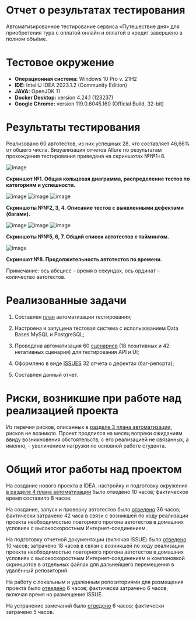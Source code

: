 # Отчет о результатах тестирования

Автоматизированное тестирование сервиса «Путешествие дня» для приобретения тура с оплатой онлайн и оплатой в кредит завершено в полном объёме.

# Тестовое окружение
- **Операционная система:** Windows 10 Pro v. 21H2
- **IDE:** IntelliJ IDEA 2023.1.2 (Community Edition)
- **JAVA:** OpenJDK 11
- **Docker Desktop:** version 4.24.1 (123237)
- **Google Chrome:** version  119.0.6045.160 (Official Build, 32-bit)

# Результаты тестирования
Реализовано 60 автотестов, из них успешных 28, что составляет 46,66% от общего числа.
Визуализация отчетов Allure по результатам прохождения тестирования приведена на скриншотах №№1÷8.

![image](https://github.com/Sergey30ssw/Final_work_SSW_03/assets/133129423/04449fab-82af-4554-87ba-c1ac139669fa)

**Скриншот №1. Общая кольцевая диаграмма, распределение тестов по категориям и успешности.**

![image](https://github.com/Sergey30ssw/Final_work_SSW_03/assets/133129423/93f79e51-0751-4e7c-ba95-6163db4e4623)
![image](https://github.com/Sergey30ssw/Final_work_SSW_03/assets/133129423/08dc1bb6-ba9d-4678-aef9-cb7dec889661)
![image](https://github.com/Sergey30ssw/Final_work_SSW_03/assets/133129423/c349b8d3-3f21-4830-90a8-3a6b11c77ff4)

**Скриншоты №№2, 3, 4. Описание тестов с выявленными дефектами (багами).**

![image](https://github.com/Sergey30ssw/Final_work_SSW_03/assets/133129423/e6b66499-e642-486b-abd9-db6a97898836)
![image](https://github.com/Sergey30ssw/Final_work_SSW_03/assets/133129423/d44bb8c1-a0cd-4fce-b401-8c9b33cec2f4)
![image](https://github.com/Sergey30ssw/Final_work_SSW_03/assets/133129423/7e484b65-33ce-4bd7-8e8d-8aa52604f1ca)

**Скриншоты №№5, 6, 7. Общий список автотестов с таймингом.**

![image](https://github.com/Sergey30ssw/Final_work_SSW_03/assets/133129423/e5023358-5d68-48cc-9e9d-2ba6f1ab0942)

**Скриншот №8. Продолжительность автотестов по времени.**

Примечание: ось абсцисс – время в секундах, ось ординат – количество автотестов.

# Реализованные задачи

1) Составлен [план](https://github.com/Sergey30ssw/Final_work_SSW_03/blob/main/Docimagereport/Automatization_plan.md) автоматизации тестирования;

2) Настроена и запущена тестовая система с использованием Data Bases MySQL и PostgreSQL;

3) Проведена автоматизация 60 [сценариев](https://github.com/Sergey30ssw/Final_work_SSW_03/blob/main/Docimagereport/Automatization_plan.md#2-%D0%BF%D0%B5%D1%80%D0%B5%D1%87%D0%B5%D0%BD%D1%8C-%D0%B0%D0%B2%D1%82%D0%BE%D0%BC%D0%B0%D1%82%D0%B8%D0%B7%D0%B8%D1%80%D1%83%D0%B5%D0%BC%D1%8B%D1%85-%D1%81%D1%86%D0%B5%D0%BD%D0%B0%D1%80%D0%B8%D0%B5%D0%B2) (18 позитивных и 42 негативных сценария) для тестирования API и UI;

4) Оформлено в виде [ISSUES](https://github.com/Sergey30ssw/Final_work_SSW_03/issues) 32 отчета о дефектах (баг-репорта);

5) Составлен данный отчет.

# Риски, возникшие при работе над реализацией проекта
Из перечня рисков, описанных в [разделе 3 плана автоматизации](https://github.com/Sergey30ssw/Final_work_SSW_03/blob/main/Docimagereport/Automatization_plan.md#3-%D0%BF%D0%B5%D1%80%D0%B5%D1%87%D0%B5%D0%BD%D1%8C-%D0%B2%D0%BE%D0%B7%D0%BC%D0%BE%D0%B6%D0%BD%D1%8B%D1%85-%D1%80%D0%B8%D1%81%D0%BA%D0%BE%D0%B2-%D0%BF%D1%80%D0%B8-%D0%B0%D0%B2%D1%82%D0%BE%D0%BC%D0%B0%D1%82%D0%B8%D0%B7%D0%B0%D1%86%D0%B8%D0%B8), рисков не возникло. Проект продлился на месяц вопреки ожиданиям ввиду возникновения обстоятельств, с его реализацией не связанных, а именно, - увеличением нагрузки по основной работе студента.

# Общий итог работы над проектом
На создание нового проекта в IDEA, настройку и подготовку окружения [в разделе 4 плана автоматизации](https://github.com/Sergey30ssw/Final_work_SSW_03/blob/main/Docimagereport/Automatization_plan.md#4-%D0%B8%D0%BD%D1%82%D0%B5%D1%80%D0%B2%D0%B0%D0%BB%D1%8C%D0%BD%D0%B0%D1%8F-%D0%BE%D1%86%D0%B5%D0%BD%D0%BA%D0%B0-%D1%81-%D1%83%D1%87%D1%91%D1%82%D0%BE%D0%BC-%D1%80%D0%B8%D1%81%D0%BA%D0%BE%D0%B2) было отведено 10 часов; фактическое время составило 8 часов.

На создание, запуск и проверку автотестов было [отведено](https://github.com/Sergey30ssw/Final_work_SSW_03/blob/main/Docimagereport/Automatization_plan.md#4-%D0%B8%D0%BD%D1%82%D0%B5%D1%80%D0%B2%D0%B0%D0%BB%D1%8C%D0%BD%D0%B0%D1%8F-%D0%BE%D1%86%D0%B5%D0%BD%D0%BA%D0%B0-%D1%81-%D1%83%D1%87%D1%91%D1%82%D0%BE%D0%BC-%D1%80%D0%B8%D1%81%D0%BA%D0%BE%D0%B2) 36 часов; фактически затрачено 42 часа в связи с возникшей по ходу реализации проекта необходимостью повторного прогона автотестов в домашних условиях с высокоскоростным Интернет-соединением.

На подготовку отчетной документации (включая ISSUE) было [отведено](https://github.com/Sergey30ssw/Final_work_SSW_03/blob/main/Docimagereport/Automatization_plan.md#4-%D0%B8%D0%BD%D1%82%D0%B5%D1%80%D0%B2%D0%B0%D0%BB%D1%8C%D0%BD%D0%B0%D1%8F-%D0%BE%D1%86%D0%B5%D0%BD%D0%BA%D0%B0-%D1%81-%D1%83%D1%87%D1%91%D1%82%D0%BE%D0%BC-%D1%80%D0%B8%D1%81%D0%BA%D0%BE%D0%B2) 10 часов; затрачено 18 часов в связи с возникшей по ходу реализации проекта необходимостью повторного прогона автотестов в домашних условиях с высокоскоростным Интернет-соединением и компоновкой скриншотов в отдельных файлах для дальнейшего перемещения в удалённый репозиторий.

На работу с локальным и удаленным репозиториями для размещения проекта было [отведено](https://github.com/Sergey30ssw/Final_work_SSW_03/blob/main/Docimagereport/Automatization_plan.md#4-%D0%B8%D0%BD%D1%82%D0%B5%D1%80%D0%B2%D0%B0%D0%BB%D1%8C%D0%BD%D0%B0%D1%8F-%D0%BE%D1%86%D0%B5%D0%BD%D0%BA%D0%B0-%D1%81-%D1%83%D1%87%D1%91%D1%82%D0%BE%D0%BC-%D1%80%D0%B8%D1%81%D0%BA%D0%BE%D0%B2) 6 часов; фактически затрачено 6 часов, включая время на размещение ISSUE.

На устранение замечаний было [отведено](https://github.com/Sergey30ssw/Final_work_SSW_03/blob/main/Docimagereport/Automatization_plan.md#4-%D0%B8%D0%BD%D1%82%D0%B5%D1%80%D0%B2%D0%B0%D0%BB%D1%8C%D0%BD%D0%B0%D1%8F-%D0%BE%D1%86%D0%B5%D0%BD%D0%BA%D0%B0-%D1%81-%D1%83%D1%87%D1%91%D1%82%D0%BE%D0%BC-%D1%80%D0%B8%D1%81%D0%BA%D0%BE%D0%B2) 6 часов; фактически затрачено 5 часов.






